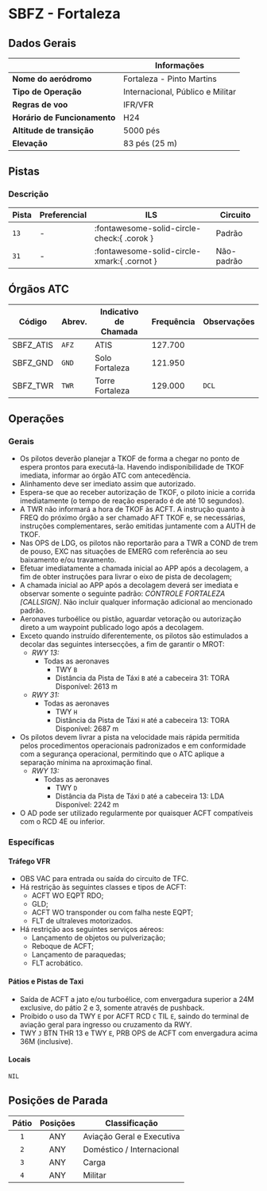 # SBFZ - Fortaleza

## Dados Gerais

|                              | Informações                          |
|------------------------------|--------------------------------------|
| **Nome do aeródromo**        | Fortaleza - Pinto Martins            |
| **Tipo de Operação**         | Internacional, Público e Militar     |
| **Regras de voo**            | IFR/VFR                              |
| **Horário de Funcionamento** | H24                                  |
| **Altitude de transição**    | 5000 pés                             |
| **Elevação**                 | 83 pés (25 m)                       |

## Pistas

### Descrição

| Pista | Preferencial  | ILS                                         | Circuito   |
|-------|---------------|---------------------------------------------|------------|
| `13`  | -             | :fontawesome-solid-circle-check:{ .corok }    | Padrão     |
| `31`  | -             | :fontawesome-solid-circle-xmark:{ .cornot } | Não-padrão     |

<!--
### Configurações

| Configuração | Decolagem   | Pouso       | Observações                                                                                     |
| ------------ | ----------- | ----------- | ----------------------------------------------------------------------------------------------- |
| **LESTE**    | `11L` `11R` | `11L` `11R` | Prioriza-se a `11L` nas saídas para o setor **NORTE** e a `11R` nas saídas para o setor **SUL** |
| **OESTE**    | `29L` `29R` | `29L` `29R` | Prioriza-se a `29R` nas saídas para o setor **NORTE** e a `29L` nas saídas para o setor **SUL** |
-->

## Órgãos ATC

| Código     | Abrev. | Indicativo de Chamada | Frequência | Observações |
| ---------- | ------ | --------------------- | ---------- | ----------- |
| SBFZ_ATIS  | `AFZ`  | ATIS                  | 127.700    |             |
| SBFZ_GND   | `GND`  | Solo Fortaleza        | 121.950    |             |
| SBFZ_TWR   | `TWR`  | Torre Fortaleza       | 129.000    | `DCL`       |

## Operações

### Gerais

- Os pilotos deverão planejar a TKOF de forma a chegar no ponto de espera prontos para executá-la. Havendo indisponibilidade de TKOF imediata, informar ao órgão ATC com antecedência.
- Alinhamento deve ser imediato assim que autorizado.
- Espera-se que ao receber autorização de TKOF, o piloto inicie a corrida imediatamente (o tempo de reação esperado é de até 10 segundos).
- A TWR não informará a hora de TKOF às ACFT. A instrução quanto à FREQ do próximo órgão a ser chamado AFT TKOF e, se necessárias, instruções complementares, serão emitidas juntamente com a AUTH de TKOF.
- Nas OPS de LDG, os pilotos não reportarão para a TWR a COND de trem de pouso, EXC nas situações de EMERG com referência ao seu baixamento e/ou travamento.
- Efetuar imediatamente a chamada inicial ao APP após a decolagem, a fim de obter instruções para livrar o eixo de pista de decolagem;
- A chamada inicial ao APP após a decolagem deverá ser imediata e observar somente o seguinte padrão: *CONTROLE FORTALEZA [CALLSIGN]*. Não incluir qualquer informação adicional ao mencionado padrão.
- Aeronaves turboélice ou pistão, aguardar vetoração ou autorização direto a um waypoint publicado logo após a decolagem.
- Exceto quando instruído diferentemente, os pilotos são estimulados a decolar das seguintes intersecções, a fim de garantir o MROT:
    - *RWY 13:*
        * Todas as aeronaves
            * TWY `B`
            * Distância da Pista de Táxi `B` até a cabeceira 31: TORA Disponível: 2613 m
    - *RWY 31:*
        * Todas as aeronaves
            * TWY `H`
            * Distância da Pista de Táxi `H` até a cabeceira 13: TORA Disponível: 2687 m
- Os pilotos devem livrar a pista na velocidade mais rápida permitida pelos procedimentos operacionais padronizados e em conformidade com a segurança operacional, permitindo que o ATC aplique a separação mínima na aproximação final.
    - *RWY 13:*
        * Todas as aeronaves
            * TWY `D`
            * Distância da Pista de Táxi `D` até a cabeceira 13: LDA Disponível: 2242 m
- O AD pode ser utilizado regularmente por quaisquer ACFT compatíveis com o RCD 4E ou inferior.

### Específicas

#### Tráfego VFR

- OBS VAC para entrada ou saída do circuito de TFC.
- Há restrição às seguintes classes e tipos de ACFT:
    - ACFT WO EQPT RDO;
    - GLD;
    - ACFT WO transponder ou com falha neste EQPT;
    - FLT de ultraleves motorizados.
- Há restrição aos seguintes serviços aéreos:
    - Lançamento de objetos ou pulverização;
    - Reboque de ACFT;
    - Lançamento de paraquedas;
    - FLT acrobático.


#### Pátios e Pistas de Taxi

- Saída de ACFT a jato e/ou turboélice, com envergadura superior a 24M exclusive, do pátio 2 e 3, somente através de pushback.
- Proibido o uso da TWY `E` por ACFT RCD `C` TIL `E`, saindo do terminal de aviação geral para ingresso ou cruzamento da RWY.
- TWY `J` BTN THR 13 e TWY `E`, PRB OPS de ACFT com envergadura acima 36M (inclusive).

#### Locais

`NIL`

## Posições de Parada

| Pátio     | Posições  | Classificação             |
|:---------:|:---------:|---------------------------|
| `1`       | ANY       | Aviação Geral e Executiva |
| `2`       | ANY       | Doméstico / Internacional |
| `3`       | ANY       | Carga                     |
| `4`       | ANY       | Militar                   |